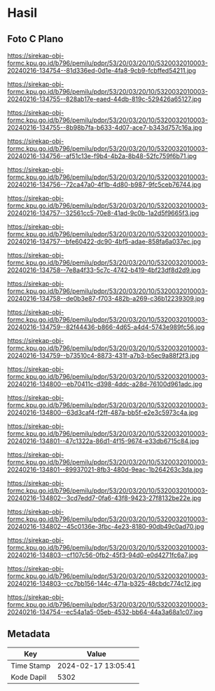 # Hasil

## Foto C Plano

https://sirekap-obj-formc.kpu.go.id/b796/pemilu/pdpr/53/20/03/20/10/5320032010003-20240216-134754--81d336ed-0d1e-4fa8-9cb9-fcbffed54211.jpg

https://sirekap-obj-formc.kpu.go.id/b796/pemilu/pdpr/53/20/03/20/10/5320032010003-20240216-134755--828ab17e-eaed-44db-819c-529426a65127.jpg

https://sirekap-obj-formc.kpu.go.id/b796/pemilu/pdpr/53/20/03/20/10/5320032010003-20240216-134755--8b98b7fa-b633-4d07-ace7-b343d757c16a.jpg

https://sirekap-obj-formc.kpu.go.id/b796/pemilu/pdpr/53/20/03/20/10/5320032010003-20240216-134756--af51c13e-f9b4-4b2a-8b48-52fc759f6b71.jpg

https://sirekap-obj-formc.kpu.go.id/b796/pemilu/pdpr/53/20/03/20/10/5320032010003-20240216-134756--72ca47a0-4f1b-4d80-b987-9fc5ceb76744.jpg

https://sirekap-obj-formc.kpu.go.id/b796/pemilu/pdpr/53/20/03/20/10/5320032010003-20240216-134757--32561cc5-70e8-41ad-9c0b-1a2d5f9665f3.jpg

https://sirekap-obj-formc.kpu.go.id/b796/pemilu/pdpr/53/20/03/20/10/5320032010003-20240216-134757--bfe60422-dc90-4bf5-adae-858fa6a037ec.jpg

https://sirekap-obj-formc.kpu.go.id/b796/pemilu/pdpr/53/20/03/20/10/5320032010003-20240216-134758--7e8a4f33-5c7c-4742-b419-4bf23df8d2d9.jpg

https://sirekap-obj-formc.kpu.go.id/b796/pemilu/pdpr/53/20/03/20/10/5320032010003-20240216-134758--de0b3e87-f703-482b-a269-c36b12239309.jpg

https://sirekap-obj-formc.kpu.go.id/b796/pemilu/pdpr/53/20/03/20/10/5320032010003-20240216-134759--82f44436-b866-4d65-a4d4-5743e989fc56.jpg

https://sirekap-obj-formc.kpu.go.id/b796/pemilu/pdpr/53/20/03/20/10/5320032010003-20240216-134759--b73510c4-8873-431f-a7b3-b5ec9a88f2f3.jpg

https://sirekap-obj-formc.kpu.go.id/b796/pemilu/pdpr/53/20/03/20/10/5320032010003-20240216-134800--eb70411c-d398-4ddc-a28d-76100d961adc.jpg

https://sirekap-obj-formc.kpu.go.id/b796/pemilu/pdpr/53/20/03/20/10/5320032010003-20240216-134800--63d3caf4-f2ff-487a-bb5f-e2e3c5973c4a.jpg

https://sirekap-obj-formc.kpu.go.id/b796/pemilu/pdpr/53/20/03/20/10/5320032010003-20240216-134801--47c1322a-86d1-4f15-9674-e33db6715c84.jpg

https://sirekap-obj-formc.kpu.go.id/b796/pemilu/pdpr/53/20/03/20/10/5320032010003-20240216-134801--89937021-8fb3-480d-9eac-1b264263c3da.jpg

https://sirekap-obj-formc.kpu.go.id/b796/pemilu/pdpr/53/20/03/20/10/5320032010003-20240216-134802--3cd7edd7-0fa6-43f8-9423-27f8132be22e.jpg

https://sirekap-obj-formc.kpu.go.id/b796/pemilu/pdpr/53/20/03/20/10/5320032010003-20240216-134802--45c0136e-3fbc-4e23-8180-90db49c0ad70.jpg

https://sirekap-obj-formc.kpu.go.id/b796/pemilu/pdpr/53/20/03/20/10/5320032010003-20240216-134803--cf107c56-0fb2-45f3-94d0-e0d4271fc6a7.jpg

https://sirekap-obj-formc.kpu.go.id/b796/pemilu/pdpr/53/20/03/20/10/5320032010003-20240216-134803--cc7bb156-144c-471a-b325-48cbdc774c12.jpg

https://sirekap-obj-formc.kpu.go.id/b796/pemilu/pdpr/53/20/03/20/10/5320032010003-20240216-134754--ec54a1a5-05eb-4532-bb64-44a3a68a1c07.jpg


## Metadata

| Key        | Value               |
| ---------- | ------------------- |
| Time Stamp | 2024-02-17 13:05:41 |
| Kode Dapil | 5302                |



